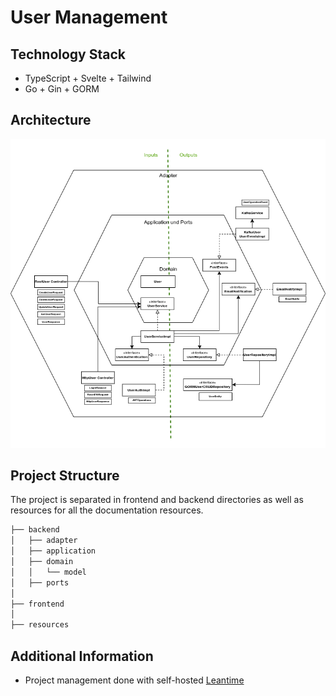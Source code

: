 # User Management


## Technology Stack
* TypeScript + Svelte + Tailwind
* Go + Gin + GORM

## Architecture
![architecture](./resources/usermangement_architecture.png?raw=true "Usermanagement Architecture")

## Project Structure
The project is separated in frontend and backend directories as well as resources for all the documentation resources.
```bash
├── backend
│   ├── adapter
│   ├── application
│   ├── domain
│   │   └── model
│   ├── ports
│ 
├── frontend
│ 
├── resources
```

## Additional Information
* Project management done with self-hosted [Leantime](https://github.com/Leantime/leantime)
